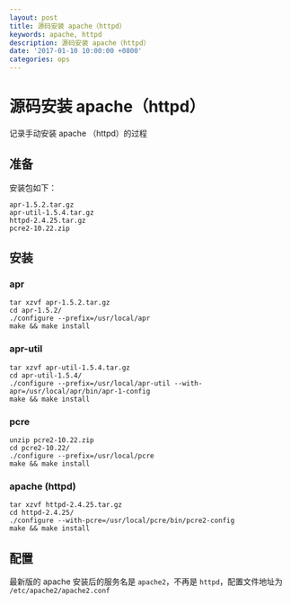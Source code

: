 ```yaml
---
layout: post
title: 源码安装 apache（httpd）
keywords: apache, httpd
description: 源码安装 apache（httpd）
date: '2017-01-10 10:00:00 +0800'
categories: ops
---
```


# 源码安装 apache（httpd）

记录手动安装 apache （httpd）的过程

## 准备

安装包如下：

```
apr-1.5.2.tar.gz
apr-util-1.5.4.tar.gz
httpd-2.4.25.tar.gz
pcre2-10.22.zip
```

## 安装

### apr

```
tar xzvf apr-1.5.2.tar.gz
cd apr-1.5.2/
./configure --prefix=/usr/local/apr
make && make install
```

### apr-util

```
tar xzvf apr-util-1.5.4.tar.gz
cd apr-util-1.5.4/
./configure --prefix=/usr/local/apr-util --with-apr=/usr/local/apr/bin/apr-1-config
make && make install
```

### pcre

```
unzip pcre2-10.22.zip
cd pcre2-10.22/
./configure --prefix=/usr/local/pcre
make && make install
```

### apache (httpd)

```
tar xzvf httpd-2.4.25.tar.gz
cd httpd-2.4.25/
./configure --with-pcre=/usr/local/pcre/bin/pcre2-config
make && make install
```

## 配置

最新版的 apache 安装后的服务名是 `apache2`，不再是 `httpd`，配置文件地址为 `/etc/apache2/apache2.conf`
